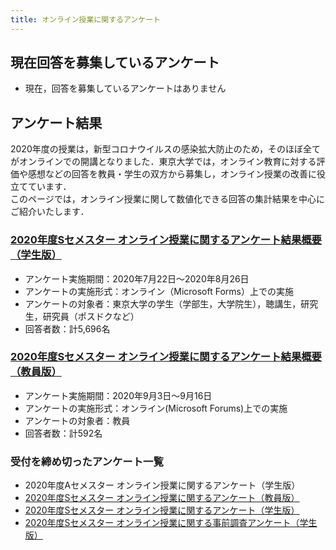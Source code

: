 ```yaml
---
title: オンライン授業に関するアンケート
---
```

## 現在回答を募集しているアンケート  
- 現在，回答を募集しているアンケートはありません
   
## アンケート結果
2020年度の授業は，新型コロナウイルスの感染拡⼤防止のため，そのほぼ全てがオンラインでの開講となりました．東京大学では，オンライン教育に対する評価や感想などの回答を教員・学生の双方から募集し，オンライン授業の改善に役立てています．   
このページでは，オンライン授業に関して数値化できる回答の集計結果を中心にご紹介いたします．     

### [2020年度Sセメスター オンライン授業に関するアンケート結果概要（学生版）](student/)
- アンケート実施期間：2020年7月22日～2020年8月26日  
- アンケートの実施形式：オンライン（Microsoft Forms）上での実施  
- アンケートの対象者：東京⼤学の学⽣（学部⽣，⼤学院⽣），聴講⽣，研究生，研究員（ポスドクなど） 
- 回答者数：計5,696名   

### [2020年度Sセメスター オンライン授業に関するアンケート結果概要（教員版）](faculty/)
- アンケート実施期間：2020年9月3日～9月16日   
- アンケートの実施形式：オンライン(Microsoft Forums)上での実施   
- アンケートの対象者：教員   
- 回答者数：計592名   
   
### 受付を締め切ったアンケート一覧
- 2020年度Aセメスター オンライン授業に関するアンケート（学生版）
- [2020年度Sセメスター オンライン授業に関するアンケート（教員版）](archives/2020summer_f)
- [2020年度Sセメスター オンライン授業に関するアンケート（学生版）](archives/2020summer)
- [2020年度Sセメスター オンライン授業に関する事前調査アンケート（学生版）](archives/2020spring)